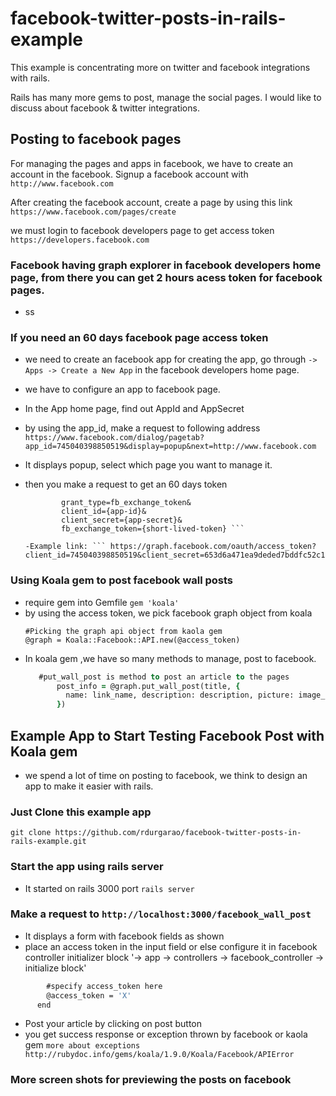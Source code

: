 facebook-twitter-posts-in-rails-example
=======================================

This example is concentrating more on twitter and facebook integrations with rails.

Rails has many more gems to post, manage the social pages. I would like to discuss about facebook & twitter integrations.

## Posting to facebook pages

  For managing the pages and apps in facebook, we have to create an account in the facebook.
  Signup a facebook account with ```http://www.facebook.com```

  After creating the facebook account, create a page by using this link
    ```https://www.facebook.com/pages/create```

  we must login to facebook developers page to get access token
    ```https://developers.facebook.com```

### Facebook having graph explorer in facebook developers home page, from there you can get 2 hours acess token for facebook pages.
  * ss

### If you need an 60 days facebook page access token
 - we need to create an facebook app
    for creating the app, go through
    `-> Apps -> Create a New App` in the facebook developers home page.
 - we have to configure an app to facebook page.
 - In the App home page, find out AppId and AppSecret
 - by using the app_id, make a request to following address
  ```https://www.facebook.com/dialog/pagetab?app_id=745040398850519&display=popup&next=http://www.facebook.com```
 - It displays popup, select which page you want to manage it.
 - then you make a request to get an 60 days token

    ``` GET /oauth/access_token?
            grant_type=fb_exchange_token&
            client_id={app-id}&
            client_secret={app-secret}&
            fb_exchange_token={short-lived-token} ```

    -Example link: ``` https://graph.facebook.com/oauth/access_token?client_id=745040398850519&client_secret=653d6a471ea9deded7bddfc52c1642fb&grant_type=fb_exchange_token&fb_exchange_token=CAAKlnDxRGdcBAPFw25K59XoAF6ZBm3FpNAZABqI6mQYAudH8XCnt4ZCB0gN7vR3pahx25gu1jp9jARwIqReUBYfnPL8QNho1neCyQeRR0t4AElurhVhRLS9Sgmldo6o1bI1AFOGedb4JVDDZCCRDBaZC6jEqWZChrKTrzhpZCrBwqNkkRTNJ1RXStCnmIVfB0UZD```

### Using Koala gem to post facebook wall posts

  - require gem into Gemfile
    ```gem 'koala'```
  - by using the access token, we pick facebook graph object from koala
     ```
     #Picking the graph api object from kaola gem
     @graph = Koala::Facebook::API.new(@access_token)
     ```
  - In koala gem ,we have so many methods to manage, post to facebook.
    ```for posting to page
       #put_wall_post is method to post an article to the pages
           post_info = @graph.put_wall_post(title, {
             name: link_name, description: description, picture: image_url, link: page_link
           })
     ```

## Example App to Start Testing Facebook Post with Koala gem
- we spend a lot of time on posting to facebook, we think to design an app to make it easier with rails.

### Just Clone this example app
 ``` git clone https://github.com/rdurgarao/facebook-twitter-posts-in-rails-example.git ```

### Start the app using rails server
 - It started on rails 3000 port
 ``` rails server ```

### Make a request to `http://localhost:3000/facebook_wall_post`
  - It displays a form with facebook fields as shown
  - place an access token in the input field or else configure it in facebook controller initializer block '-> app -> controllers -> facebook_controller -> initialize block'
  ``` def initialize
          #specify access_token here
          @access_token = 'X'
        end
  ```
  - Post your article by clicking on post button
  - you get success response or exception thrown by facebook or kaola gem
    ``` more about exceptions http://rubydoc.info/gems/koala/1.9.0/Koala/Facebook/APIError ```

### More screen shots for previewing the posts on facebook



